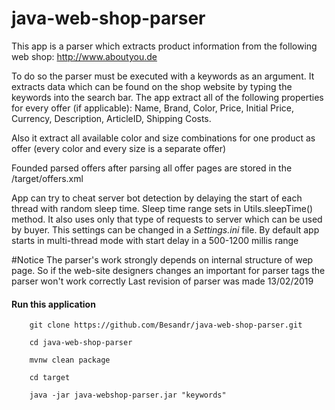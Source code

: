 # java-web-shop-parser

This app is a parser which extracts product information from the following web shop:
http://www.aboutyou.de

To do so the parser must be executed with a keywords as an argument. It extracts data which can be found on the shop website by typing the keywords into the
search bar. 
The app extract all of the following properties for every offer (if applicable): Name, Brand, Color, Price, Initial Price, Currency, Description, ArticleID, Shipping Costs.

Also it extract all available color and size combinations for one product as offer (every color and every size is a separate offer)

Founded parsed offers after parsing all offer pages are stored in the /target/offers.xml

App can try to cheat server bot detection by delaying the start of each thread with
random sleep time. Sleep time range sets in Utils.sleepTime() method. It also uses
only that type of requests to server which can be used by buyer.
This settings can be changed in a *Settings.ini* file.
By default app starts in multi-thread mode with start delay in a 500-1200 millis range

#Notice 
The parser's work strongly depends on internal structure of wep page. So if the web-site designers changes an important for parser tags the parser won't work correctly
Last revision of parser was made 13/02/2019

#### Run this application
````
    git clone https://github.com/Besandr/java-web-shop-parser.git
  
    cd java-web-shop-parser

    mvnw clean package

    cd target

    java -jar java-webshop-parser.jar "keywords"
    

 